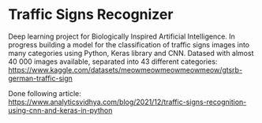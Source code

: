 # Traffic Signs Recognizer

Deep learning project for Biologically Inspired Artificial Intelligence.
In progress building a model for the classification of traffic signs images into many categories using Python, Keras library and CNN.
Datased with almost 40 000 images available, separated into 43 different categories: 
https://www.kaggle.com/datasets/meowmeowmeowmeowmeow/gtsrb-german-traffic-sign

Done following article:
https://www.analyticsvidhya.com/blog/2021/12/traffic-signs-recognition-using-cnn-and-keras-in-python
